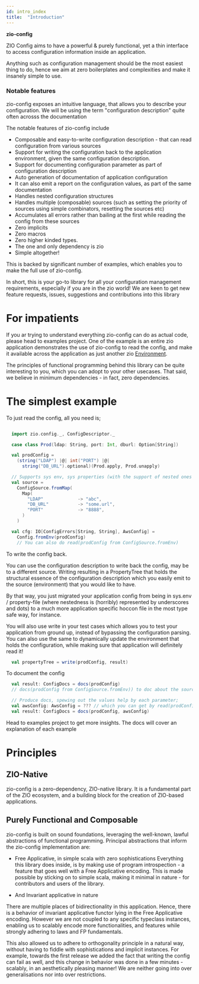 ```yaml
---
id: intro_index
title:  "Introduction"
---
```


**zio-config** 

ZIO Config aims to have a powerful & purely functional, yet a thin interface to access configuration information inside an application.

Anything such as configuration management should be the most easiest thing to do, hence we aim
at zero boilerplates and complexities and make it insanely simple to use.

### Notable features    

zio-config exposes an intuitive language, that allows you to describe your configuration.
We will be using the term "configuration description" quite often acrosss the documentation

The notable features of zio-config include

* Composable and easy-to-write configuration description - that can read configuration from various sources
* Support for writing the configuration back to the application environment, given the same configuration description.
* Support for documenting configuration parameter as part of configuration description
* Auto generation of documentation of application configuration
* It can also emit a report on the configuration values, as part of the same documentation
* Handles nested configuration structures
* Handles multiple (composable) sources (such as setting the priority of sources using simple combinators, resetting the sources etc)
* Accumulates all errors rather than bailing at the first while reading the config from these sources
* Zero implicits
* Zero macros
* Zero higher kinded types.
* The one and only dependency is zio
* Simple altogether!

This is backed by significant number of examples, which enables you to make the full use of zio-config.

In short, this is your go-to library for all your configuration management requirements, especially if you are in the zio world!
We are keen to get new feature requests, issues, suggestions and contributions into this library

# For impatients

If you ar trying to understand everything zio-config can do as actual code, please head to examples project.
One of the example is an entire zio application demonstrates the use of zio-config to read the config,
and make it available across the application as just another zio [Environment](https://zio.dev/docs/overview/overview_index#zio).

The principles of functional programming behind this library
can be quite interesting to you, which you can adopt to your other usecases. 
That said, we believe in minimum dependencies - in fact, zero dependencies.

# The simplest example

 To just read the config, all you need is;

```scala

  import zio.config._, ConfigDescriptor._

  case class Prod(ldap: String, port: Int, dburl: Option[String])

  val prodConfig =
    (string("LDAP") |@| int("PORT") |@|
      string("DB_URL").optional)(Prod.apply, Prod.unapply)

  // Supports sys env, sys properties (with the support of nested ones - hoccon support is on its way)
  val source =
    ConfigSource.fromMap(
      Map(
        "LDAP"             -> "abc",
        "DB_URL"           -> "some.url",
        "PORT"             -> "8888",
      )
    )

  val cfg: IO[ConfigErrors[String, String], AwsConfig] = 
    Config.fromEnv(prodConfig)
    // You can also do read(prodConfig from ConfigSource.fromEnv)
```

To write the config back. 

You can use the configuration description to write back the config, may be to a different source. Writing resulting in a PropertyTree that holds the structural
essence of the configuration description which you easily emit to the source (environment) that you would like to have.

By that way, you just migrated your application config from being in sys.env / property-file (where nestedness is (horribly) represented by underscores and dots) to a much more
application specific hoccon file in the most type safe way, for instance. 

You will also use write in your test cases which allows you to test your application from ground up, instead of bypassing the configuration parsing.
You can also use the same to dynamically update the environment that holds the configuration, while making sure that application will definitely read it! 

```scala
  val propertyTree = write(prodConfig, result)
```

To document the config

```scala
  val result: ConfigDocs = docs(prodConfig) 
  // docs(prodConfig from ConfigSource.fromEnv)) to doc about the source as well

  // Produce docs, spewing out the values help by each parameter;
  val awsConfig: AwsConfig = ??? // which you can get by read(prodConfig from ConfigSource.fromEnv)
  val result: ConfigDocs = docs(prodConfig, awsConfig)

```

Head to examples project to get more insights. The docs will cover an explanation of each example

# Principles

## ZIO-Native

zio-config is a zero-dependency, ZIO-native library.
It is a fundamental part of the ZIO ecosystem, and a building block for the creation of ZIO-based applications.

## Purely Functional and Composable

zio-config is built on sound foundations, leveraging the well-known, lawful abstractions of functional programming.
Principal abstractions that inform the zio-config implementation are:

* Free Applicative, in simple scala with zero sophistications
  Everything this library does inside, is by making use of program introspection - a feature that goes well with a Free Applicative encoding. This is made possible by sticking
  on to simple scala, making it minimal in nature - for contributors and users of the library.

* And Invariant applicative in nature

There are multiple places of bidirectionality in this application. Hence, there is a behavior of invariant applicative functor lying in the Free Applicative encoding. 
However we are not coupled to any specific typeclass instances, enabling us to scalably encode more functionalities, and features while strongly adhering to laws and FP fundamentals. 

This also allowed us to adhere to orthogonality principle in a natural way, without having to fiddle with sophistications and implicit instances. For example, towards the first release we added the fact that writing the config can fail as well, and this change in behavior was done in a few minutes - scalably, in an aesthetically pleasing manner! We are neither going into over generalisations nor into over restrictions.
